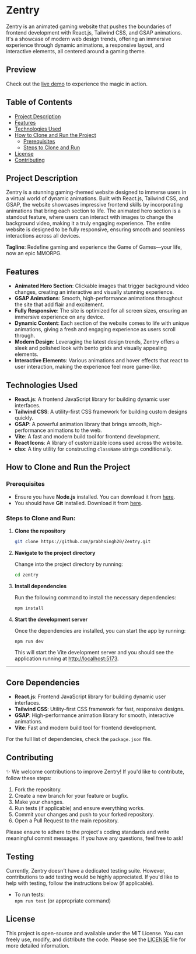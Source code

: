 # Zentry

Zentry is an animated gaming website that pushes the boundaries of frontend development with React.js, Tailwind CSS, and GSAP animations. It's a showcase of modern web design trends, offering an immersive experience through dynamic animations, a responsive layout, and interactive elements, all centered around a gaming theme.

## Preview

Check out the [live demo](#) to experience the magic in action.

## Table of Contents

- [Project Description](#project-description)
- [Features](#features)
- [Technologies Used](#technologies-used)
- [How to Clone and Run the Project](#how-to-clone-and-run-the-project)
  - [Prerequisites](#prerequisites)
  - [Steps to Clone and Run](#steps-to-clone-and-run)
- [License](#license)
- [Contributing](#contributing)

## Project Description

Zentry is a stunning gaming-themed website designed to immerse users in a virtual world of dynamic animations. Built with React.js, Tailwind CSS, and GSAP, the website showcases impressive frontend skills by incorporating animations that bring each section to life. The animated hero section is a standout feature, where users can interact with images to change the background video, making it a truly engaging experience. The entire website is designed to be fully responsive, ensuring smooth and seamless interactions across all devices.

**Tagline**: Redefine gaming and experience the Game of Games—your life, now an epic MMORPG.

## Features

- **Animated Hero Section**: Clickable images that trigger background video changes, creating an interactive and visually stunning experience.
- **GSAP Animations**: Smooth, high-performance animations throughout the site that add flair and excitement.
- **Fully Responsive**: The site is optimized for all screen sizes, ensuring an immersive experience on any device.
- **Dynamic Content**: Each section of the website comes to life with unique animations, giving a fresh and engaging experience as users scroll through.
- **Modern Design**: Leveraging the latest design trends, Zentry offers a sleek and polished look with bento grids and visually appealing elements.
- **Interactive Elements**: Various animations and hover effects that react to user interaction, making the experience feel more game-like.

## Technologies Used

- **React.js**: A frontend JavaScript library for building dynamic user interfaces.
- **Tailwind CSS**: A utility-first CSS framework for building custom designs quickly.
- **GSAP**: A powerful animation library that brings smooth, high-performance animations to the web.
- **Vite**: A fast and modern build tool for frontend development.
- **React Icons**: A library of customizable icons used across the website.
- **clsx**: A tiny utility for constructing `className` strings conditionally.

## How to Clone and Run the Project

### Prerequisites

- Ensure you have **Node.js** installed. You can download it from [here](https://nodejs.org/).
- You should have **Git** installed. Download it from [here](https://git-scm.com/).

### Steps to Clone and Run:

1. **Clone the repository**

   ```bash
   git clone https://github.com/prabhsingh20/Zentry.git
   ```

2. **Navigate to the project directory**

   Change into the project directory by running:

   ```bash
   cd zentry
   ```

3. **Install dependencies**

   Run the following command to install the necessary dependencies:

   ```bash
   npm install
   ```

4. **Start the development server**

   Once the dependencies are installed, you can start the app by running:

   ```bash
   npm run dev
   ```

   This will start the Vite development server and you should see the application running at [http://localhost:5173](http://localhost:3000).

---

## Core Dependencies

- **React.js**: Frontend JavaScript library for building dynamic user interfaces.
- **Tailwind CSS**: Utility-first CSS framework for fast, responsive designs.
- **GSAP**: High-performance animation library for smooth, interactive animations.
- **Vite**: Fast and modern build tool for frontend development.

For the full list of dependencies, check the `package.json` file.

## Contributing

✨ We welcome contributions to improve Zentry! If you'd like to contribute, follow these steps:

1. Fork the repository.
2. Create a new branch for your feature or bugfix.
3. Make your changes.
4. Run tests (if applicable) and ensure everything works.
5. Commit your changes and push to your forked repository.
6. Open a Pull Request to the main repository.

Please ensure to adhere to the project's coding standards and write meaningful commit messages. If you have any questions, feel free to ask!

## Testing

Currently, Zentry doesn't have a dedicated testing suite. However, contributions to add testing would be highly appreciated. If you'd like to help with testing, follow the instructions below (if applicable).

- To run tests:  
  `npm run test` (or appropriate command)

## License

This project is open-source and available under the MIT License. You can freely use, modify, and distribute the code. Please see the [LICENSE](./LICENSE) file for more detailed information.
